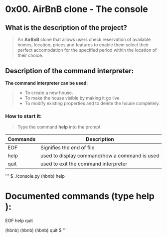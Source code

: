# 0x00. AirBnB clone - The console

## What is the description of the project?

> An **AirBnB** clone that allows users check reservation of available homes, location, prices and features to enable them select their perfect accomodation for the specified period within the location of their choice.


## Description of the command interpreter:
**The command interpreter can be used:**
> * To create a new house.
> * To make the house visible by making it go live
> * To modify existing properties and to delete the house completely.


### How to start it:

> Type the command **help** into the prompt

| Commands | Description |
| --- | --- |
| EOF | Signifies the end of file |
| help | used to display command/how a command is used|
| quit | used to exit the command interpreter |

'''
$ ./console.py
(hbnb) help

Documented commands (type help <topic>):
========================================
EOF  help  quit

(hbnb) 
(hbnb) 
(hbnb) quit
$
'''

